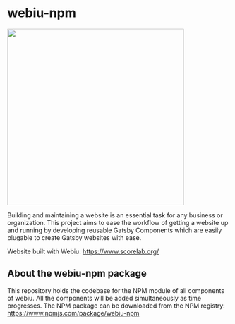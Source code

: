 # webiu-npm

<p>
  <img width="400" height="auto" src="https://github.com/Grumpyyash/Webiu-npm-1/tree/master/public/icons/webiu-logo.png">
</p>

Building and maintaining a website is an essential task for any business or organization. This project aims to ease the workflow of getting a website up and running by developing reusable Gatsby Components which are easily plugable to create Gatsby websites with ease.

Website built with Webiu: https://www.scorelab.org/

## About the webiu-npm package

This repository holds the codebase for the NPM module of all components of webiu. All the components will be added simultaneously as time progresses. The NPM package can be downloaded from the NPM registry: https://www.npmjs.com/package/webiu-npm
